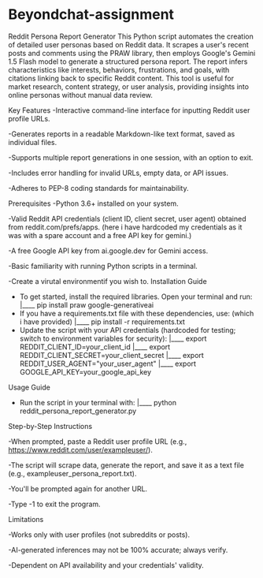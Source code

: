 ﻿# Beyondchat-assignment
Reddit Persona Report Generator
This Python script automates the creation of detailed user personas based on Reddit data. It scrapes a user's recent posts and comments using the PRAW library, then employs Google's Gemini 1.5 Flash model to generate a structured persona report. The report infers characteristics like interests, behaviors, frustrations, and goals, with citations linking back to specific Reddit content. This tool is useful for market research, content strategy, or user analysis, providing insights into online personas without manual data review.

Key Features
-Interactive command-line interface for inputting Reddit user profile URLs.

-Generates reports in a readable Markdown-like text format, saved as individual files.

-Supports multiple report generations in one session, with an option to exit.

-Includes error handling for invalid URLs, empty data, or API issues.

-Adheres to PEP-8 coding standards for maintainability.

Prerequisites
-Python 3.6+ installed on your system.

-Valid Reddit API credentials (client ID, client secret, user agent) obtained from reddit.com/prefs/apps. (here i have hardcoded my credentials as it was with a spare account and a free API key for gemini.)

-A free Google API key from ai.google.dev for Gemini access.

-Basic familiarity with running Python scripts in a terminal.

-Create a virutal environmentif you wish to.
Installation Guide

- To get started, install the required libraries. Open your terminal and run:
|____ pip install praw google-generativeai
- If you have a requirements.txt file with these dependencies, use: (which i have provided)
|____ pip install -r requirements.txt
- Update the script with your API credentials (hardcoded for testing; switch to environment variables for security):
|____ export REDDIT_CLIENT_ID=your_client_id
|____ export REDDIT_CLIENT_SECRET=your_client_secret
|____ export REDDIT_USER_AGENT="your_user_agent"
|____ export GOOGLE_API_KEY=your_google_api_key

Usage Guide
- Run the script in your terminal with:
|____ python reddit_persona_report_generator.py

Step-by-Step Instructions

-When prompted, paste a Reddit user profile URL (e.g., https://www.reddit.com/user/exampleuser/).

-The script will scrape data, generate the report, and save it as a text file (e.g., exampleuser_persona_report.txt).

-You'll be prompted again for another URL.

-Type -1 to exit the program. 



Limitations

-Works only with user profiles (not subreddits or posts).

-AI-generated inferences may not be 100% accurate; always verify.

-Dependent on API availability and your credentials' validity.
